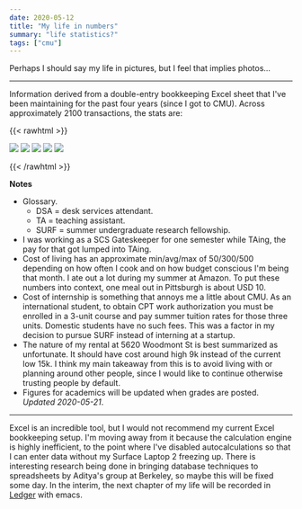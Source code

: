 ```yaml
---
date: 2020-05-12
title: "My life in numbers"
summary: "life statistics?"
tags: ["cmu"] 
---
```


Perhaps I should say my life in pictures, but I feel that implies photos...

---

Information derived from a double-entry bookkeeping Excel sheet that I've been maintaining for the past four years (since I got to CMU). Across approximately 2100 transactions, the stats are:

{{< rawhtml >}}

<img src="/include/blog/2020-05-12-my-life-in-numbers/income.jpg" class="ba bw1" />
<img src="/include/blog/2020-05-12-my-life-in-numbers/expenses-overall.jpg" class="ba bw1" />
<img src="/include/blog/2020-05-12-my-life-in-numbers/expenses-rent.jpg" class="ba bw1" />
<img src="/include/blog/2020-05-12-my-life-in-numbers/academics.jpg" class="ba bw1" />
<img src="/include/blog/2020-05-12-my-life-in-numbers/academics-grade.jpg" class="ba bw1" />

{{< /rawhtml >}}

**Notes**

- Glossary.
  - DSA = desk services attendant.
  - TA = teaching assistant.
  - SURF = summer undergraduate research fellowship.
- I was working as a SCS Gateskeeper for one semester while TAing, the pay for that got lumped into TAing.
- Cost of living has an approximate min/avg/max of 50/300/500 depending on how often I cook and on how budget conscious I'm being that month. I ate out a lot during my summer at Amazon. To put these numbers into context, one meal out in Pittsburgh is about USD 10.
- Cost of internship is something that annoys me a little about CMU. As an international student, to obtain CPT work authorization you must be enrolled in a 3-unit course and pay summer tuition rates for those three units. Domestic students have no such fees. This was a factor in my decision to pursue SURF instead of interning at a startup.
- The nature of my rental at 5620 Woodmont St is best summarized as unfortunate. It should have cost around high 9k instead of the current low 15k. I think my main takeaway from this is to avoid living with or planning around other people, since I would like to continue otherwise trusting people by default.
- Figures for academics will be updated when grades are posted. *Updated 2020-05-21*.

---

Excel is an incredible tool, but I would not recommend my current Excel bookkeeping setup. I'm moving away from it because the calculation engine is highly inefficient, to the point where I've disabled autocalculations so that I can enter data without my Surface Laptop 2 freezing up. There is interesting research being done in bringing database techniques to spreadsheets by Aditya's group at Berkeley, so maybe this will be fixed some day. In the interim, the next chapter of my life will be recorded in [Ledger](https://www.ledger-cli.org/) with emacs.
